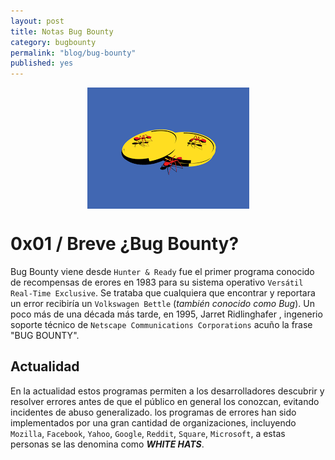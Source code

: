 ```yaml
---
layout: post
title: Notas Bug Bounty
category: bugbounty
permalink: "blog/bug-bounty"
published: yes
---
```


<img class="differentSize30" src="/assets/img/ants.png" alt="antsBUGBOUNTY" style="margin:auto; display:block;">

# 0x01 / Breve ¿Bug Bounty?

Bug Bounty viene desde `Hunter & Ready` fue el primer programa conocido de recompensas de erores en 1983 para su sistema operativo `Versátil Real-Time Exclusive`. Se trataba que cualquiera que encontrar y reportara un error recibiría un `Volkswagen Bettle` (_también conocido como Bug_). Un poco más de una década más tarde, en 1995, Jarret Ridlinghafer , ingenerio soporte técnico de `Netscape Communications Corporations` acuño la frase "BUG BOUNTY".

## Actualidad

En la actualidad estos programas permiten a los desarrolladores descubrir y resolver errores antes de que el público en general los conozcan, evitando incidentes de abuso generalizado. los programas de errores han sido implementados por una gran cantidad de organizaciones, incluyendo `Mozilla`, `Facebook`, `Yahoo`, `Google`, `Reddit`, `Square`, `Microsoft`, a estas personas se las denomina como _**WHITE HATS**_.






